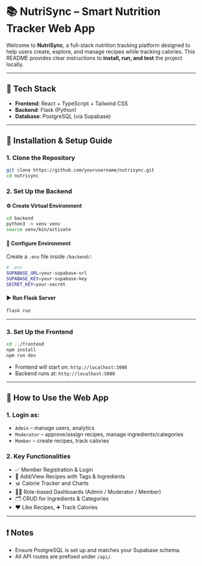 # 📚 NutriSync – Smart Nutrition Tracker Web App

Welcome to **NutriSync**, a full-stack nutrition tracking platform designed to help users create, explore, and manage recipes while tracking calories. This README provides clear instructions to **install, run, and test** the project locally.

---

## 🔧 Tech Stack

- **Frontend**: React + TypeScript + Tailwind CSS
- **Backend**: Flask (Python)
- **Database**: PostgreSQL (via Supabase)

---

## 🚀 Installation & Setup Guide

### 1. **Clone the Repository**

```bash
git clone https://github.com/yourusername/nutrisync.git
cd nutrisync
```

### 2. **Set Up the Backend**

#### ⚙️ Create Virtual Environment

```bash
cd backend
python3 -m venv venv
source venv/bin/activate
```

#### 🔐 Configure Environment

Create a `.env` file inside `/backend/`:

```bash
# .env
SUPABASE_URL=your-supabase-url
SUPABASE_KEY=your-supabase-key
SECRET_KEY=your-secret
```

#### ▶️ Run Flask Server

```bash
flask run
```

---

### 3. **Set Up the Frontend**

```bash
cd ../frontend
npm install
npm run dev
```

- Frontend will start on: `http://localhost:3000`
- Backend runs at: `http://localhost:5000`

---

## 🧪 How to Use the Web App

### 1. **Login as:**

- `Admin` – manage users, analytics
- `Moderator` – approve/assign recipes, manage ingredients/categories
- `Member` – create recipes, track calories

### 2. **Key Functionalities**

- ✅ Member Registration & Login
- 🍲 Add/View Recipes with Tags & Ingredients
- 📊 Calorie Tracker and Charts
- 🧑‍💼 Role-based Dashboards (Admin / Moderator / Member)
- 🗂️ CRUD for Ingredients & Categories
- ❤️ Like Recipes, ➕ Track Calories

---

## ❗ Notes

- Ensure PostgreSQL is set up and matches your Supabase schema.
- All API routes are prefixed under `/api/`.
